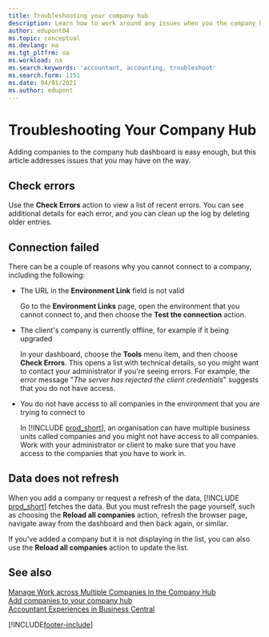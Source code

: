 ```yaml
---
title: Troubleshooting your company hub
description: Learn how to work around any issues when you the company hub in Dynamics 365 Business Central to manage work across multiple companies.
author: edupont04
ms.topic: conceptual
ms.devlang: na
ms.tgt_pltfrm: na
ms.workload: na
ms.search.keywords: 'accountant, accounting, troubleshoot'
ms.search.form: 1151
ms.date: 04/01/2021
ms.author: edupont
---
```

# <a name="troubleshooting-your-company-hub" />Troubleshooting Your Company Hub

Adding companies to the company hub dashboard is easy enough, but this article addresses issues that you may have on the way.  

## <a name="check-errors" />Check errors

Use the **Check Errors** action to view a list of recent errors. You can see additional details for each error, and you can clean up the log by deleting older entries.  

## <a name="connection-failed" />Connection failed

There can be a couple of reasons why you cannot connect to a company, including the following:

- The URL in the **Environment Link** field is not valid  

  Go to the **Environment Links** page, open the environment that you cannot connect to, and then choose the **Test the connection** action.  
- The client's company is currently offline, for example if it being upgraded

  In your dashboard, choose the **Tools** menu item, and then choose **Check Errors**. This opens a list with technical details, so you might want to contact your administrator if you're seeing errors. For example, the error message "*The server has rejected the client credentials*" suggests that you do not have access.  
- You do not have access to all companies in the environment that you are trying to connect to

  In [!INCLUDE [prod_short](includes/prod_short.md)], an organisation can have multiple business units called companies and you might not have access to all companies. Work with your administrator or client to make sure that you have access to the companies that you have to work in.  

## <a name="data-does-not-refresh" />Data does not refresh

When you add a company or request a refresh of the data, [!INCLUDE [prod_short](includes/prod_short.md)] fetches the data. But you must refresh the page yourself, such as choosing the **Reload all companies** action, refresh the browser page, navigate away from the dashboard and then back again, or similar.  

If you've added a company but it is not displaying in the list, you can also use the **Reload all companies** action to update the list.

## <a name="see-also" />See also

[Manage Work across Multiple Companies in the Company Hub](company-hub.md)  
[Add companies to your company hub](company-hub-add-company.md)  
[Accountant Experiences in Business Central](finance-accounting.md)  


[!INCLUDE[footer-include](includes/footer-banner.md)]
